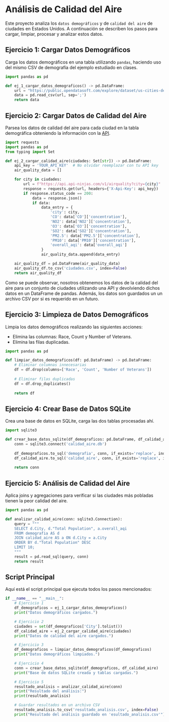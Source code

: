 # Análisis de Calidad del Aire

Este proyecto analiza los `datos demográficos` y de `calidad del aire` de ciudades en Estados Unidos. 
A continuación se describen los pasos para cargar, limpiar, procesar y analizar estos datos.

## Ejercicio 1: Cargar Datos Demográficos

Carga los datos demográficos en una tabla utilizando `pandas`, haciendo uso del mismo CSV de demografía del ejemplo estudiado en clases.

```python
import pandas as pd

def ej_1_cargar_datos_demograficos() -> pd.DataFrame:
    url = "https://public.opendatasoft.com/explore/dataset/us-cities-demographics/download/?format=csv&timezone=Europe/Berlin&lang=en&use_labels_for_header=true&csv_separator=%3B"
    data = pd.read_csv(url, sep=';')
    return data
```

## Ejercicio 2: Cargar Datos de Calidad del Aire

Parsea los datos de calidad del aire para cada ciudad en la tabla demográfica obteniendo la información con la [API](https://api-ninjas.com/api/airquality).

```python
import requests
import pandas as pd
from typing import Set

def ej_2_cargar_calidad_aire(ciudades: Set[str]) -> pd.DataFrame:
    api_key = 'YOUR_API_KEY'  # No olvidar reemplazar con tu API key
    air_quality_data = []

    for city in ciudades:
        url = f"https://api.api-ninjas.com/v1/airquality?city={city}"
        response = requests.get(url, headers={'X-Api-Key': api_key})
        if response.status_code == 200:
            data = response.json()
            if data:
                data_entry = {
                    'city': city,
                    'CO': data['CO']['concentration'],
                    'NO2': data['NO2']['concentration'],
                    'O3': data['O3']['concentration'],
                    'SO2': data['SO2']['concentration'],
                    'PM2.5': data['PM2.5']['concentration'],
                    'PM10': data['PM10']['concentration'],
                    'overall_aqi': data['overall_aqi']
                }
                air_quality_data.append(data_entry)

    air_quality_df = pd.DataFrame(air_quality_data)
    air_quality_df.to_csv('ciudades.csv', index=False)
    return air_quality_df
```
Como se puede observar, nosotros obtenemos los datos de la calidad del aire para un conjunto de ciudades utilizando una API y devolviendo dichos datos en un DataFrame de pandas. Además, los datos son guardados un un archivo CSV por si es requerido en un futuro.

## Ejercicio 3: Limpieza de Datos Demográficos

Limpia los datos demográficos realizando las siguientes acciones:

- Elimina las columnas: Race, Count y Number of Veterans.
- Elimina las filas duplicadas.

```python
import pandas as pd

def limpiar_datos_demograficos(df: pd.DataFrame) -> pd.DataFrame:
    # Eliminar columnas innecesarias
    df = df.drop(columns=['Race', 'Count', 'Number of Veterans'])
    
    # Eliminar filas duplicadas
    df = df.drop_duplicates()
    
    return df
```

## Ejercicio 4: Crear Base de Datos SQLite

Crea una base de datos en SQLite, carga las dos tablas procesadas ahí.

```python
import sqlite3

def crear_base_datos_sqlite(df_demograficos: pd.DataFrame, df_calidad_aire: pd.DataFrame) -> sqlite3.Connection:
    conn = sqlite3.connect('calidad_aire.db')
    
    df_demograficos.to_sql('demografia', conn, if_exists='replace', index=False)
    df_calidad_aire.to_sql('calidad_aire', conn, if_exists='replace', index=False)
    
    return conn
```

## Ejercicio 5: Análisis de Calidad del Aire

Aplica joins y agregaciones para verificar si las ciudades más pobladas tienen la peor calidad del aire.

```python
import pandas as pd

def analizar_calidad_aire(conn: sqlite3.Connection):
    query = """
    SELECT d.City, d."Total Population", a.overall_aqi 
    FROM demografia AS d
    JOIN calidad_aire AS a ON d.City = a.City
    ORDER BY d."Total Population" DESC
    LIMIT 10;
    """
    result = pd.read_sql(query, conn)
    return result
```

## Script Principal

Aquí está el script principal que ejecuta todos los pasos mencionados:

```python
if __name__ == "__main__":
    # Ejercicio 1
    df_demograficos = ej_1_cargar_datos_demograficos()
    print("Datos demográficos cargados.")

    # Ejercicio 2
    ciudades = set(df_demograficos['City'].tolist())
    df_calidad_aire = ej_2_cargar_calidad_aire(ciudades)
    print("Datos de calidad del aire cargados.")

    # Ejercicio 3
    df_demograficos = limpiar_datos_demograficos(df_demograficos)
    print("Datos demográficos limpiados.")

    # Ejercicio 4
    conn = crear_base_datos_sqlite(df_demograficos, df_calidad_aire)
    print("Base de datos SQLite creada y tablas cargadas.")

    # Ejercicio 5
    resultado_analisis = analizar_calidad_aire(conn)
    print("Resultado del análisis:")
    print(resultado_analisis)

    # Guardar resultados en un archivo CSV
    resultado_analisis.to_csv('resultado_analisis.csv', index=False)
    print("Resultado del análisis guardado en 'esultado_analisis.csv'")
```

